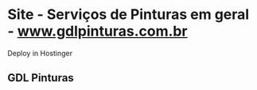 # Site - Serviços de Pinturas em geral - www.gdlpinturas.com.br


Deploy in Hostinger

## GDL Pinturas

